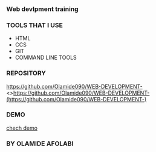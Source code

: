 ### Web devlpment training

### TOOLS THAT I USE

- HTML
- CCS
- GIT
- COMMAND LINE TOOLS
### REPOSITORY
https://github.com/Olamide090/WEB-DEVELOPMENT-
 <>https://github.com/Olamide090/WEB-DEVELOPMENT-(https://github.com/Olamide090/WEB-DEVELOPMENT-)

### DEMO
[chech demo](olamide090.github.io/WEB-DEVELOPMEN)

 ### BY OLAMIDE AFOLABI